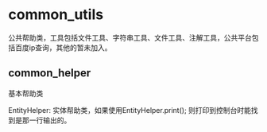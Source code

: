 common_utils
============
公共帮助类，工具包括文件工具、字符串工具、文件工具、注解工具，公共平台包括百度ip查询，其他的暂未加入。

common_helper
-----------------------------------
基本帮助类
>
EntityHelper: 实体帮助类，如果使用EntityHelper.print(); 则打印到控制台时能找到是那一行输出的。
